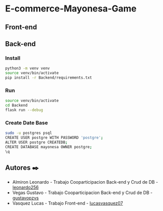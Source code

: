 # E-commerce-Mayonesa-Game

## Front-end

## Back-end

### Install

```bash
python3 -m venv venv
source venv/bin/activate
pip install -r Backend/requirements.txt
```

### Run

```bash
source venv/bin/activate
cd Backend
flask run --debug
```

### Create Date Base

```bash
sudo -u postgres psql
CREATE USER postgre WITH PASSWORD 'postgre';
ALTER USER postgre CREATEDB;
CREATE DATABASE mayonesa OWNER postgre;
\q
```

## Autores ✒️

- Almiron Leonardo - Trabajo Cooparticipacion Back-end y Crud de DB - [leonardo256](https://github.com/leonardo256)
- Vegas Gustavo - Trabajo Cooparticipacion Back-end y Crud de DB - [gustavopzvs](https://github.com/gustavopzvs)
- Vasquez Lucas - Trabajo Front-end - [lucasvasquez07](https://github.com/lucasvasquez07)
